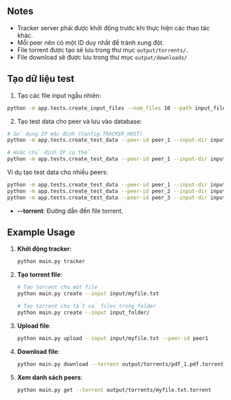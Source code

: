 ## Notes
- Tracker server phải được khởi động trước khi thực hiện các thao tác khác.
- Mỗi peer nên có một ID duy nhất để tránh xung đột.
- File torrent được tạo sẽ lưu trong thư mục `output/torrents/`.
- File download sẽ được lưu trong thư mục `output/downloads/`

## Tạo dữ liệu test

1. Tạo các file input ngẫu nhiên:
```bash
python -m app.tests.create_input_files --num_files 10 --path input_files
```

2. Tạo test data cho peer và lưu vào database:
```bash
# Sử dụng IP mặc định (Config.TRACKER_HOST)
python -m app.tests.create_test_data --peer-id peer_1 --input-dir input_files --port 6881

# Hoặc chỉ định IP cụ thể
python -m app.tests.create_test_data --peer-id peer_1 --input-dir input_files --port 6881 --ip 127.0.0.1
```

Ví dụ tạo test data cho nhiều peers:
```bash
python -m app.tests.create_test_data --peer-id peer_1 --input-dir input_peer_1 --port 6881
python -m app.tests.create_test_data --peer-id peer_2 --input-dir input_peer_2 --port 6882
python -m app.tests.create_test_data --peer-id peer_3 --input-dir input_peer_3 --port 6883
```



- **--torrent**: Đường dẫn đến file torrent.

## Example Usage

1. **Khởi động tracker**:
   ```bash
   python main.py tracker
   
   ```

2. **Tạo torrent file**:
   ```bash
   # Tạo torrent cho một file
   python main.py create --input input/myfile.txt

   # Tạo torrent cho tất cả files trong folder
   python main.py create --input input_folder/
   ```

3. **Upload file**:
   ```bash
   python main.py upload --input input/myfile.txt --peer-id peer1
   ```

4. **Download file**:
   ```bash
   python main.py download --torrent output/torrents/pdf_1.pdf.torrent --output output/downloads/pdf_1.pdf --peer-id peer_2 --peer-port 6882
   ```

5. **Xem danh sách peers**:
   ```bash
   python main.py get --torrent output/torrents/myfile.txt.torrent
   ```


